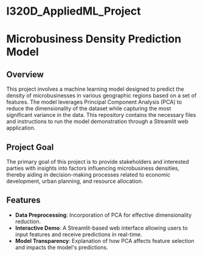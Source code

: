 # I320D_AppliedML_Project

# Microbusiness Density Prediction Model

## Overview
This project involves a machine learning model designed to predict the density of microbusinesses in various geographic regions based on a set of features. The model leverages Principal Component Analysis (PCA) to reduce the dimensionality of the dataset while capturing the most significant variance in the data. This repository contains the necessary files and instructions to run the model demonstration through a Streamlit web application.

## Project Goal
The primary goal of this project is to provide stakeholders and interested parties with insights into factors influencing microbusiness densities, thereby aiding in decision-making processes related to economic development, urban planning, and resource allocation.

## Features
- **Data Preprocessing**: Incorporation of PCA for effective dimensionality reduction.
- **Interactive Demo**: A Streamlit-based web interface allowing users to input features and receive predictions in real-time.
- **Model Transparency**: Explanation of how PCA affects feature selection and impacts the model's predictions.
